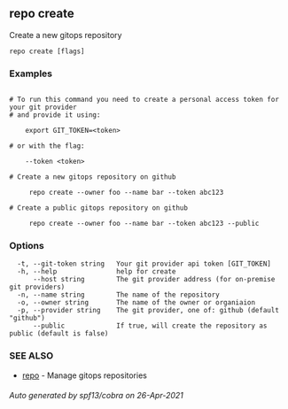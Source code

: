 ## repo create

Create a new gitops repository

```
repo create [flags]
```

### Examples

```

# To run this command you need to create a personal access token for your git provider
# and provide it using:
    
    export GIT_TOKEN=<token>

# or with the flag:
    
    --token <token>

# Create a new gitops repository on github
    
     repo create --owner foo --name bar --token abc123

# Create a public gitops repository on github
    
     repo create --owner foo --name bar --token abc123 --public

```

### Options

```
  -t, --git-token string   Your git provider api token [GIT_TOKEN]
  -h, --help               help for create
      --host string        The git provider address (for on-premise git providers)
  -n, --name string        The name of the repository
  -o, --owner string       The name of the owner or organiaion
  -p, --provider string    The git provider, one of: github (default "github")
      --public             If true, will create the repository as public (default is false)
```

### SEE ALSO

* [repo](repo.md)	 - Manage gitops repositories

###### Auto generated by spf13/cobra on 26-Apr-2021
